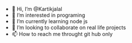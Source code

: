 - 👋 Hi, I’m @Kartikjalal
- 👀 I’m interested in programing
- 🌱 I’m currently learning node js
- 💞️ I’m looking to collaborate on real life projects 
- 📫 How to reach me throught git hub only

<!---
Kartikjalal/Kartikjalal is a ✨ special ✨ repository because its `README.md` (this file) appears on your GitHub profile.
You can click the Preview link to take a look at your changes.
--->
